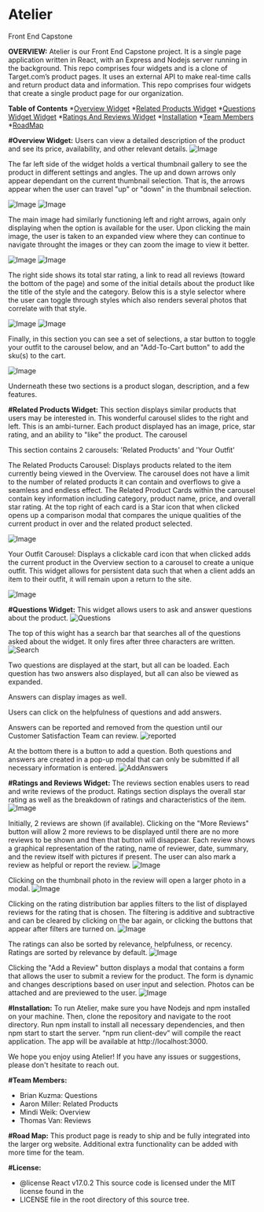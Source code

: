 # Atelier
Front End Capstone

**OVERVIEW:**
Atelier is our Front End Capstone project. It is a single page application written in React, with an Express and Nodejs server running in the background. This repo comprises four widgets and is a clone of Target.com’s product pages. It uses an external API to make real-time calls and return product data and information.
This repo comprises four widgets that create a single product page for our organization.

**Table of Contents**
*[Overview Widget](#Overview)
*[Related Products Widget](#RelatedProductsWidget)
*[Questions Widget Widget](#QuestionsWidget)
*[Ratings And Reviews Widget](#RatingsAndReviewsWidget)
*[Installation](#Installation)
*[Team Members](#TeamMembers)
*[RoadMap](#RoadMap)


**#Overview Widget:**
Users can view a detailed description of the product and see its price, availability, and other relevant details.
![Image](./README-Photos/overview-1.png)

The far left side of the widget holds a vertical thumbnail gallery to see the product in different settings and angles. The up and down arrows only appear dependant on the current thumbnail selection. That is, the arrows appear when the user can travel "up" or "down" in the thumbnail selection.

![Image](./README-Photos/overview-2.png)
![Image](./README-Photos/overview-3.png)

The main image had similarly functioning left and right arrows, again only displaying when the option is available for the user. Upon clicking the main image, the user is taken to an expanded view where they can continue to navigate throught the images or they can zoom the image to view it better.

![Image](./README-Photos/overview-4.png)
![Image](./README-Photos/overview-5.png)

The right side shows its total star rating, a link to read all reviews (toward the bottom of the page) and some of the initial details about the product like the title of the style and the category. Below this is a style selector where the user can toggle through styles which also renders several photos that correlate with that style.

![Image](./README-Photos/overview-6.png)
![Image](./README-Photos/overview-7.png)

Finally, in this section you can see a set of selections, a star button to toggle your outfit to the carousel below, and an "Add-To-Cart button" to add the sku(s) to the cart.

![Image](./README-Photos/overview-8.png)

Underneath these two sections is a product slogan, description, and a few features.

**#Related Products Widget:**
This section displays similar products that users may be interested in. This wonderful carousel slides to the right and left. This is an ambi-turner. Each product displayed has an image, price, star rating, and an ability to "like" the product. The carousel

This section contains 2 carousels: 'Related Products' and 'Your Outfit'

The Related Products Carousel: Displays products related to the item currently being viewed in the Overview. The carousel does not have a limit to the number of related products it can contain and overflows to give a seamless and endless effect. The Related Product Cards within the carousel contain key information including category, product name, price, and overall star rating. At the top right of each card is a Star icon that when clicked opens up a comparison modal that compares the unique qualities of the current product in over and the related product selected.

![Image](./README-Photos/related-widget.png)

Your Outfit Carousel: Displays a clickable card icon that when clicked adds the current product in the Overview section to a carousel to create a unique outfit. This widget allows for persistent data such that when a client adds an item to their outfit, it will remain upon a return to the site.

![Image](./README-Photos/your-outfit-carousel.png)


**#Questions Widget:**
This widget allows users to ask and answer questions about the product.
![Questions](./README-Photos/questionswidget.png)

The top of this wight has a search bar that searches all of the questions asked about the widget. It only fires after three characters are written.
![Search](./README-Photos/search.png)


Two questions are displayed at the start, but all can be loaded. Each question has two answers also displayed, but all can also be viewed as expanded.

Answers can display images as well.

Users can click on the helpfulness of questions and add answers.

Answers can be reported and removed from the question until our Customer Satisfaction Team can review.
![reported](./README-Photos/reported.png)

At the bottom there is a button to add a question. Both questions and answers are created in a pop-up modal that can only be submitted if all necessary information is entered.
![AddAnswers](./README-Photos/addanswermodal.png)


**#Ratings and Reviews Widget:**
The reviews section enables users to read and write reviews of the product.  Ratings section displays the overall star rating as well as the breakdown of ratings and characteristics of the item.
![Image](./README-Photos/reviews1.png)

Initially, 2 reviews are shown (if available).  Clicking on the "More Reviews" button will allow 2 more reviews to be displayed until there are no more reviews to be shown and then that button will disappear.  Each review shows a graphical representation of the rating, name of reviewer, date, summary, and the review itself with pictures if present.  The user can also mark a review as helpful or report the review.
![Image](./README-Photos/reviews2.png)

Clicking on the thumbnail photo in the review will open a larger photo in a modal.
![Image](./README-Photos/reviews3.png)

Clicking on the rating distribution bar applies filters to the list of displayed reviews for the rating that is chosen. The filtering is additive and subtractive and can be cleared by clicking on the bar again, or clicking the buttons that appear after filters are turned on.
![Image](./README-Photos/reviews4.png)

The ratings can also be sorted by relevance, helpfulness, or recency. Ratings are sorted by relevance by default.
![Image](./README-Photos/reviews5.png)

Clicking the "Add a Review" button displays a modal that contains a form that allows the user to submit a review for the product.  The form is dynamic and changes descriptions based on user input and selection.  Photos can be attached and are previewed to the user.
![Image](./README-Photos/reviews6.png)


**#Installation:**
To run Atelier, make sure you have Nodejs and npm installed on your machine. Then, clone the repository and navigate to the root directory. Run npm install to install all necessary dependencies, and then npm start to start the server. “npm run client-dev” will compile the react application. The app will be available at http://localhost:3000.

We hope you enjoy using Atelier! If you have any issues or suggestions, please don't hesitate to reach out.


**#Team Members:**
* Brian Kuzma: Questions
* Aaron Miller: Related Products
* Mindi Weik: Overview
* Thomas Van: Reviews


**#Road Map:**
This product page is ready to ship and be fully integrated into the larger org website. Additional extra functionality can be added with more time for the team.


**#License:**
  * @license React v17.0.2
      This source code is licensed under the MIT license found in the
  * LICENSE file in the root directory of this source tree.
